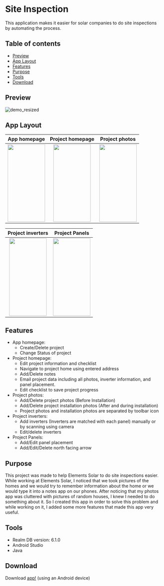 # Site Inspection

This application makes it easier for solar companies to do site inspections by automating the process.

## Table of contents
* [Preview](#preview)
* [App Layout](#app-layout)
* [Features](#features)
* [Purpose](#purpose)
* [Tools](#tools)
* [Download](#download)

## Preview

![demo_resized](https://user-images.githubusercontent.com/33325959/103190381-88542c00-4885-11eb-941c-78080d990b77.gif)

## App Layout

App homepage  |  Project homepage | Project photos
:-------------------------:|:-------------------------:|:-------------------------:|
<img src="https://user-images.githubusercontent.com/33325959/103191450-e551e100-4889-11eb-8204-2b95429e2383.png" width="120" height="250"/> | <img src="https://user-images.githubusercontent.com/33325959/103191672-b2f4b380-488a-11eb-8972-90b66c7d9adb.png" width="120" height="250"/> | <img src="https://user-images.githubusercontent.com/33325959/103191487-0e727180-488a-11eb-940a-7069caa9ecf3.png" width="120" height="250"/> 

Project inverters | Project Panels
:-------------------------:|:-------------------------:|
<img src="https://user-images.githubusercontent.com/33325959/103191919-a02eae80-488b-11eb-8927-7361f94ddbd9.png" width="120" height="250"/> | <img src="https://user-images.githubusercontent.com/33325959/103191914-9c9b2780-488b-11eb-96c8-bb469c5a5478.png" width="120" height="250"/>

## Features

* App homepage: 
	* Create/Delete project
	* Change Status of project
* Project homepage: 
	* Edit project information and checklist
	* Navigate to project home using entered address
	* Add/Delete notes
	* Email project data including all photos, inverter information, and panel placement.
	* Edit checklist to save project progress 
* Project photos: 
	* Add/Delete project photos (Before Installation)
	* Add/Delete project installation photos (After and during installation)
	* Project photos and installation photos are separated by toolbar icon
* Project inverters:
	* Add inverters (Inverters are matched with each panel) manually or by scanning using camera
	* Edit/delete inverters
* Project Panels:
	* Add/Edit panel placement
	* Add/Edit/Delete north facing arrow

## Purpose
This project was made to help Elements Solar to do site inspections easier. While working at Elements Solar, I 
noticed that we took pictures of the homes and we would try to remember information about the home or we would type it into
a notes app on our phones. After noticing that my photos app was cluttered with pictures of random houses, I knew I needed to do 
something about it. So I created this app in order to solve this problem and while working on it, I added some more features
that made this app very useful.
	
## Tools
* Realm DB version: 6.1.0
* Android Studio
* Java

## Download

Download [app!](https://github.com/Amark18/Site_Inspection/tree/master/release) (using an Android device)
